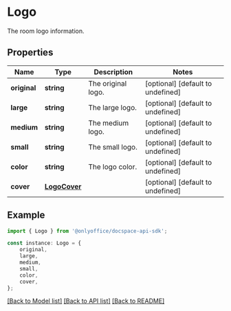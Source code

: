 # Logo

The room logo information.

## Properties

Name | Type | Description | Notes
------------ | ------------- | ------------- | -------------
**original** | **string** | The original logo. | [optional] [default to undefined]
**large** | **string** | The large logo. | [optional] [default to undefined]
**medium** | **string** | The medium logo. | [optional] [default to undefined]
**small** | **string** | The small logo. | [optional] [default to undefined]
**color** | **string** | The logo color. | [optional] [default to undefined]
**cover** | [**LogoCover**](LogoCover.md) |  | [optional] [default to undefined]

## Example

```typescript
import { Logo } from '@onlyoffice/docspace-api-sdk';

const instance: Logo = {
    original,
    large,
    medium,
    small,
    color,
    cover,
};
```

[[Back to Model list]](../README.md#documentation-for-models) [[Back to API list]](../README.md#documentation-for-api-endpoints) [[Back to README]](../README.md)

